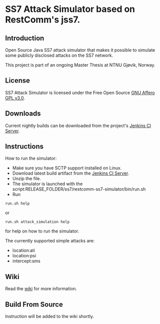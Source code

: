 # SS7 Attack Simulator based on RestComm's jss7.

## Introduction

Open Source Java SS7 attack simulator that makes it possible to simulate some publicly disclosed attacks on the SS7 network.

This project is part of an ongoing Master Thesis at NTNU Gjøvik, Norway.

## License

SS7 Attack Simulator is licensed under the Free Open Source [GNU Affero GPL v3.0](http://www.gnu.org/licenses/agpl-3.0.html).

## Downloads

Current nightly builds can be downloaded from the project's [Jenkins CI Server](https://jensen.ninja/jenkins/).

## Instructions

How to run the simulator:

* Make sure you have SCTP support installed on Linux.
* Download latest build artifact from the [Jenkins CI
Server](https://jensen.ninja/jenkins/job/jss7-attack-simulator/).
* Unzip the file.
* The simulator is launched with the script:RELEASE_FOLDER/ss7/restcomm-ss7-simulator/bin/run.sh
* Run

``` 
run.sh help 
```

or

```
run.sh attack_simulation help 
```

for help on how to run the simulator.

The currently supported simple attacks are:

* location:ati
* location:psi
* intercept:sms

## Wiki

Read the [wiki](https://github.com/polarking/jss7-attack-simulator/wiki) for more information.

## Build From Source

Instruction will be added to the wiki shortly.